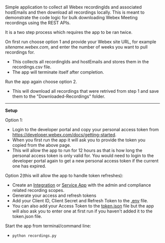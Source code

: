 Simple application to collect all Webex recordingIds and associated hostEmails and then download all recordings locally. This is meant to demonstrate the code logic for bulk downloading Webex Meeting recordings using the REST APIs.

It is a two step process which requires the app to be ran twice. 

On first run choose option 1 and provide your Webex site URL, for example *sitename.webex.com*, and enter the number of weeks you want to pull recordings for.
* This collects all recordingIds and hostEmails and stores them in the recordings.csv file.
* The app will terminate itself after completion. 

Run the app again choose option 2.
* This will download all recordings that were retrived from step 1 and save them to the "Downloaded-Recordings" folder.

--------------
**Setup**

Option 1:
- Login to the developer portal and copy your personal access token from https://developer.webex.com/docs/getting-started.
- When you first run the app it will ask you to provide the token you copied from the above page.
- This will allow the app to run for 12 hours as that is how long the personal access token is only valid for. You would need to login to the developer portal again to get a new personal access token if the current one has expired.

Option 2(this will allow the app to handle token refreshes): 
* Create an [Integration](https://developer.webex.com/docs/integrations) or [Service App](https://developer.webex.com/docs/service-apps) with the admin and compliance related recording scopes.
* Generate your access and refresh tokens
* Add your Client ID, Client Secret and Refresh Token to the [.env](.env) file. 
* You can also add your Access Token to the [token.json](token.json) file but the app will also ask you to enter one at first run if you haven't added it to the token.json file.

Start the app from terminal/command line:
* ``python recordings.py``
  
